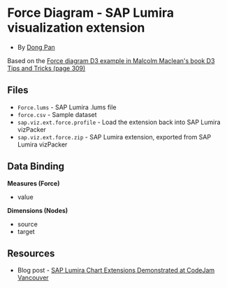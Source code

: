 Force Diagram - SAP Lumira visualization extension
=================================================
* By [Dong Pan](http://scn.sap.com/people/dong.pan)<br>

Based on the [Force diagram D3 example in  Malcolm Maclean's book D3 Tips and Tricks (page 309)](https://leanpub.com/D3-Tips-and-Tricks)

Files
-----------
* `Force.lums` - SAP Lumira .lums file
* `force.csv` - Sample dataset
* `sap.viz.ext.force.profile` - Load the extension back into SAP Lumira vizPacker
* `sap.viz.ext.force.zip` - SAP Lumira extension, exported from SAP Lumira vizPacker

Data Binding
---------------
<strong>Measures (Force)</strong>
* value

<strong>Dimensions (Nodes)</strong>
* source
* target

Resources
-----------
* Blog post - [SAP Lumira Chart Extensions Demonstrated at CodeJam Vancouver](http://scn.sap.com/community/lumira/blog/2014/06/28/cool-chart-extensions-demonstrated-at-lumira-codejam-vancouver)
